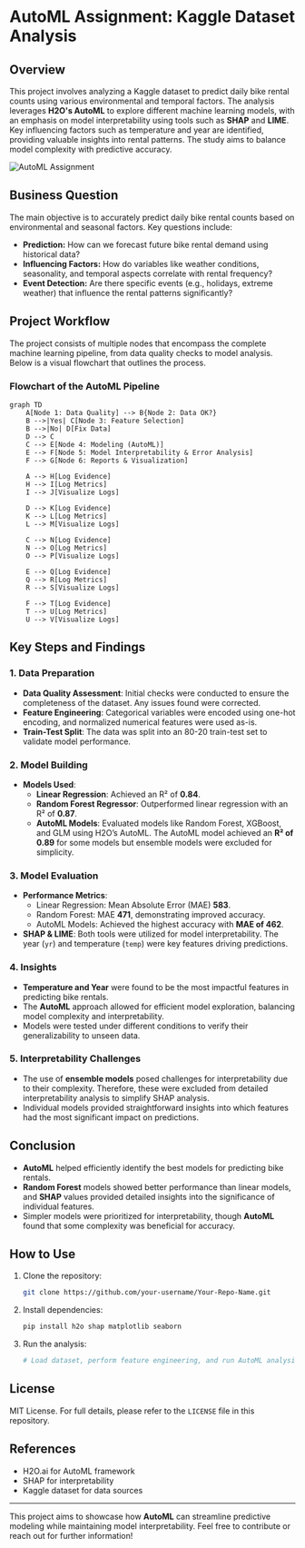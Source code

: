 # AutoML Assignment: Kaggle Dataset Analysis

## Overview

This project involves analyzing a Kaggle dataset to predict daily bike rental counts using various environmental and temporal factors. The analysis leverages **H2O's AutoML** to explore different machine learning models, with an emphasis on model interpretability using tools such as **SHAP** and **LIME**. Key influencing factors such as temperature and year are identified, providing valuable insights into rental patterns. The study aims to balance model complexity with predictive accuracy.

![AutoML Assignment](image.png)

## Business Question

The main objective is to accurately predict daily bike rental counts based on environmental and seasonal factors. Key questions include:

- **Prediction:** How can we forecast future bike rental demand using historical data?
- **Influencing Factors:** How do variables like weather conditions, seasonality, and temporal aspects correlate with rental frequency?
- **Event Detection:** Are there specific events (e.g., holidays, extreme weather) that influence the rental patterns significantly?

## Project Workflow

The project consists of multiple nodes that encompass the complete machine learning pipeline, from data quality checks to model analysis. Below is a visual flowchart that outlines the process.

### Flowchart of the AutoML Pipeline

```mermaid
graph TD
    A[Node 1: Data Quality] --> B{Node 2: Data OK?}
    B -->|Yes| C[Node 3: Feature Selection]
    B -->|No| D[Fix Data]
    D --> C
    C --> E[Node 4: Modeling (AutoML)]
    E --> F[Node 5: Model Interpretability & Error Analysis]
    F --> G[Node 6: Reports & Visualization]

    A --> H[Log Evidence]
    H --> I[Log Metrics]
    I --> J[Visualize Logs]

    D --> K[Log Evidence]
    K --> L[Log Metrics]
    L --> M[Visualize Logs]

    C --> N[Log Evidence]
    N --> O[Log Metrics]
    O --> P[Visualize Logs]

    E --> Q[Log Evidence]
    Q --> R[Log Metrics]
    R --> S[Visualize Logs]

    F --> T[Log Evidence]
    T --> U[Log Metrics]
    U --> V[Visualize Logs]
```

## Key Steps and Findings

### 1. Data Preparation

- **Data Quality Assessment**: Initial checks were conducted to ensure the completeness of the dataset. Any issues found were corrected.
- **Feature Engineering**: Categorical variables were encoded using one-hot encoding, and normalized numerical features were used as-is.
- **Train-Test Split**: The data was split into an 80-20 train-test set to validate model performance.

### 2. Model Building

- **Models Used**:
  - **Linear Regression**: Achieved an R² of **0.84**.
  - **Random Forest Regressor**: Outperformed linear regression with an R² of **0.87**.
  - **AutoML Models**: Evaluated models like Random Forest, XGBoost, and GLM using H2O’s AutoML. The AutoML model achieved an **R² of 0.89** for some models but ensemble models were excluded for simplicity.

### 3. Model Evaluation

- **Performance Metrics**:
  - Linear Regression: Mean Absolute Error (MAE) **583**.
  - Random Forest: MAE **471**, demonstrating improved accuracy.
  - AutoML Models: Achieved the highest accuracy with **MAE of 462**.
- **SHAP & LIME**: Both tools were utilized for model interpretability. The year (`yr`) and temperature (`temp`) were key features driving predictions.

### 4. Insights

- **Temperature and Year** were found to be the most impactful features in predicting bike rentals.
- The **AutoML** approach allowed for efficient model exploration, balancing model complexity and interpretability.
- Models were tested under different conditions to verify their generalizability to unseen data.

### 5. Interpretability Challenges

- The use of **ensemble models** posed challenges for interpretability due to their complexity. Therefore, these were excluded from detailed interpretability analysis to simplify SHAP analysis.
- Individual models provided straightforward insights into which features had the most significant impact on predictions.

## Conclusion

- **AutoML** helped efficiently identify the best models for predicting bike rentals.
- **Random Forest** models showed better performance than linear models, and **SHAP** values provided detailed insights into the significance of individual features.
- Simpler models were prioritized for interpretability, though **AutoML** found that some complexity was beneficial for accuracy.

## How to Use

1. Clone the repository:
   ```bash
   git clone https://github.com/your-username/Your-Repo-Name.git
   ```
2. Install dependencies:
   ```bash
   pip install h2o shap matplotlib seaborn
   ```
3. Run the analysis:
   ```python
   # Load dataset, perform feature engineering, and run AutoML analysis as per the notebook script.
   ```

## License

MIT License. For full details, please refer to the `LICENSE` file in this repository.

## References

- H2O.ai for AutoML framework
- SHAP for interpretability
- Kaggle dataset for data sources

---

This project aims to showcase how **AutoML** can streamline predictive modeling while maintaining model interpretability. Feel free to contribute or reach out for further information!

